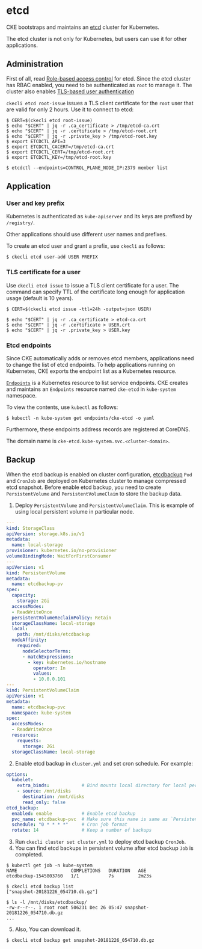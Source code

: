 etcd
====

CKE bootstraps and maintains an [etcd][] cluster for Kubernetes.

The etcd cluster is not only for Kubernetes, but users can use it
for other applications.

Administration
--------------

First of all, read [Role-based access control][RBAC] for etcd.
Since the etcd cluster has RBAC enabled, you need to be authenticated as `root` to manage it.
The cluster also enables [TLS-based user authentication](https://github.com/etcd-io/etcd/blob/master/Documentation/op-guide/authentication.md#using-tls-common-name)

`ckecli etcd root-issue` issues a TLS client certificate for the `root` user that are valid for only 2 hours.  Use it to connect to etcd:

```console
$ CERT=$(ckecli etcd root-issue)
$ echo "$CERT" | jq -r .ca_certificate > /tmp/etcd-ca.crt
$ echo "$CERT" | jq -r .certificate > /tmp/etcd-root.crt
$ echo "$CERT" | jq -r .private_key > /tmp/etcd-root.key
$ export ETCDCTL_API=3
$ export ETCDCTL_CACERT=/tmp/etcd-ca.crt
$ export ETCDCTL_CERT=/tmp/etcd-root.crt
$ export ETCDCTL_KEY=/tmp/etcd-root.key

$ etcdctl --endpoints=CONTROL_PLANE_NODE_IP:2379 member list
```

Application
-----------

### User and key prefix

Kubernetes is authenticated as `kube-apiserver` and its keys are prefixed by `/registry/`.

Other applications should use different user names and prefixes.

To create an etcd user and grant a prefix, use `ckecli` as follows:

```console
$ ckecli etcd user-add USER PREFIX
```

### TLS certificate for a user

Use `ckecli etcd issue` to issue a TLS client certificate for a user.
The command can specify TTL of the certificate long enough for application usage (default is 10 years).

```console
$ CERT=$(ckecli etcd issue -ttl=24h -output=json USER)

$ echo "$CERT" | jq -r .ca_certificate > etcd-ca.crt
$ echo "$CERT" | jq -r .certificate > USER.crt
$ echo "$CERT" | jq -r .private_key > USER.key
```

### Etcd endpoints

Since CKE automatically adds or removes etcd members, applications need
to change the list of etcd endpoints.  To help applications running on
Kubernetes, CKE exports the endpoint list as a Kubernetes resource.

[`Endpoints`][Endpoints] is a Kubernetes resource to list service endpoints.
CKE creates and maintains an `Endpoints` resource named `cke-etcd` in `kube-system` namespace.

To view the contents, use `kubectl` as follows:

```console
$ kubectl -n kube-system get endpoints/cke-etcd -o yaml
```

Furthermore, these endpoints address records are registered at CoreDNS.

The domain name is `cke-etcd.kube-system.svc.<cluster-domain>`.

Backup
------

When the etcd backup is enabled on cluster configuration, [etcdbackup][] `Pod` and `CronJob` are deployed on Kubernetes cluster to manage compressed etcd snapshot.
Before enable etcd backup, you need to create `PersistentVolume` and `PersistentVolumeClaim` to store the backup data.

1. Deploy `PersistentVolume` and `PersistentVolumeClaim`. This is example of using local persistent volume in particular node.
```yaml
---
kind: StorageClass
apiVersion: storage.k8s.io/v1
metadata:
  name: local-storage
provisioner: kubernetes.io/no-provisioner
volumeBindingMode: WaitForFirstConsumer
---
apiVersion: v1
kind: PersistentVolume
metadata:
  name: etcdbackup-pv
spec:
  capacity:
    storage: 2Gi
  accessModes:
  - ReadWriteOnce
  persistentVolumeReclaimPolicy: Retain
  storageClassName: local-storage
  local:
    path: /mnt/disks/etcdbackup
  nodeAffinity:
    required:
      nodeSelectorTerms:
      - matchExpressions:
        - key: kubernetes.io/hostname
          operator: In
          values:
          - 10.0.0.101
---
kind: PersistentVolumeClaim
apiVersion: v1
metadata:
  name: etcdbackup-pvc
  namespace: kube-system
spec:
  accessModes:
  - ReadWriteOnce
  resources:
    requests:
      storage: 2Gi
  storageClassName: local-storage
```
2. Enable etcd backup in `cluster.yml` and set cron schedule. For example:
```yaml
options:
  kubelet:
    extra_binds:            # Bind mounts local directory for local persistent volume
    - source: /mnt/disks
      destination: /mnt/disks
      read_only: false
etcd_backup:
  enabled: enable           # Enable etcd backup
  pvc_name: etcdbackup-pvc  # Make sure this name is same as `PersistentVolumeClaim` name.
  schedule: "0 * * * *"     # Cron job format
  rotate: 14                # Keep a number of backups
```
3. Run `ckecli cluster set cluster.yml` to deploy etcd backup `CronJob`.
4. You can find etcd backups in persistent volume after etcd backup `Job` is completed.
```console
$ kubectl get job -n kube-system
NAME                    COMPLETIONS   DURATION   AGE
etcdbackup-1545803760   1/1           7s         2m23s

$ ckecli etcd backup list
["snapshot-20181226_054710.db.gz"]

$ ls -l /mnt/disks/etcdbackup/
-rw-r--r--. 1 root root 506231 Dec 26 05:47 snapshot-20181226_054710.db.gz
...
```
5. Also, You can download it.
```console
$ ckecli etcd backup get snapshot-20181226_054710.db.gz
```

[etcd]: https://github.com/etcd-io/etcd
[RBAC]: https://github.com/etcd-io/etcd/blob/master/Documentation/op-guide/authentication.md
[Endpoints]: https://kubernetes.io/docs/concepts/services-networking/service/#services-without-selectors
[PersistentVolume]: https://kubernetes.io/docs/concepts/storage/persistent-volumes
[etcdbackup]: https://github.com/cybozu/neco-containers/tree/master/cke-tools/src/cmd/etcdbackup
